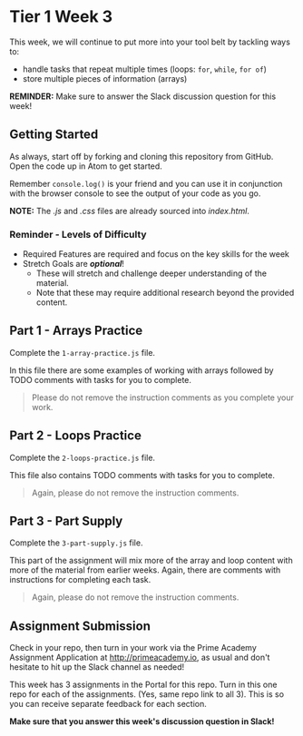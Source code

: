 # Tier 1 Week 3

This week, we will continue to put more into your tool belt by tackling ways to: 

- handle tasks that repeat multiple times (loops: `for`, `while`, `for of`)
- store multiple pieces of information (arrays)

**REMINDER:** Make sure to answer the Slack discussion question for this week!

## Getting Started

As always, start off by forking and cloning this repository from GitHub. Open the code up in Atom to get started.

Remember `console.log()` is your friend and you can use it in conjunction with the browser console to see the output of your code as you go.

**NOTE:** The *.js* and *.css* files are already sourced into *index.html*.

### Reminder - Levels of Difficulty

- Required Features are required and focus on the key skills for the week
- Stretch Goals are __*optional*__!
  - These will stretch and challenge deeper understanding of the material.
  - Note that these may require additional research beyond the provided content. 

## Part 1 - Arrays Practice
Complete the `1-array-practice.js` file. 

In this file there are some examples of working with arrays followed by TODO comments with tasks for you to complete. 

> Please do not remove the instruction comments as you complete your work. 

## Part 2 - Loops Practice
Complete the `2-loops-practice.js` file. 

This file also contains TODO comments with tasks for you to complete. 

> Again, please do not remove the instruction comments. 

## Part 3 - Part Supply
Complete the `3-part-supply.js` file. 

This part of the assignment will mix more of the array and loop content with more of the material from earlier weeks. Again, there are comments with instructions for completing each task. 

> Again, please do not remove the instruction comments. 


## Assignment Submission
Check in your repo, then turn in your work via the Prime Academy Assignment Application at http://primeacademy.io, as usual and don't hesitate to hit up the Slack channel as needed!

This week has 3 assignments in the Portal for this repo. Turn in this one repo for each of the assignments. (Yes, same repo link to all 3).
This is so you can receive separate feedback for each section.

**Make sure that you answer this week's discussion question in Slack!**
